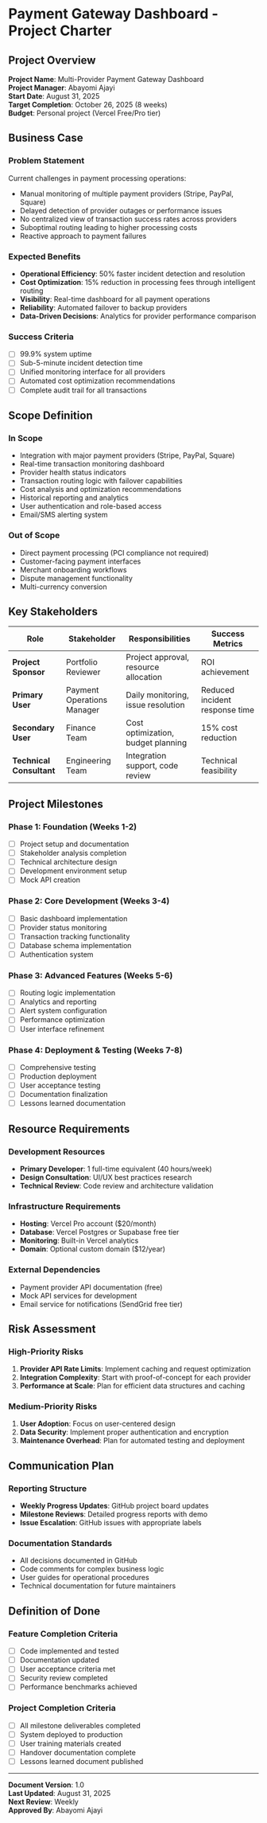 # Payment Gateway Dashboard - Project Charter

## Project Overview
**Project Name**: Multi-Provider Payment Gateway Dashboard  
**Project Manager**: Abayomi Ajayi  
**Start Date**: August 31, 2025  
**Target Completion**: October 26, 2025 (8 weeks)  
**Budget**: Personal project (Vercel Free/Pro tier)

## Business Case
### Problem Statement
Current challenges in payment processing operations:
- Manual monitoring of multiple payment providers (Stripe, PayPal, Square)
- Delayed detection of provider outages or performance issues
- No centralized view of transaction success rates across providers
- Suboptimal routing leading to higher processing costs
- Reactive approach to payment failures

### Expected Benefits
- **Operational Efficiency**: 50% faster incident detection and resolution
- **Cost Optimization**: 15% reduction in processing fees through intelligent routing
- **Visibility**: Real-time dashboard for all payment operations
- **Reliability**: Automated failover to backup providers
- **Data-Driven Decisions**: Analytics for provider performance comparison

### Success Criteria
- [ ] 99.9% system uptime
- [ ] Sub-5-minute incident detection time
- [ ] Unified monitoring interface for all providers
- [ ] Automated cost optimization recommendations
- [ ] Complete audit trail for all transactions

## Scope Definition

### In Scope
- Integration with major payment providers (Stripe, PayPal, Square)
- Real-time transaction monitoring dashboard
- Provider health status indicators
- Transaction routing logic with failover capabilities
- Cost analysis and optimization recommendations
- Historical reporting and analytics
- User authentication and role-based access
- Email/SMS alerting system

### Out of Scope
- Direct payment processing (PCI compliance not required)
- Customer-facing payment interfaces
- Merchant onboarding workflows
- Dispute management functionality
- Multi-currency conversion

## Key Stakeholders

| Role | Stakeholder | Responsibilities | Success Metrics |
|------|-------------|------------------|-----------------|
| **Project Sponsor** | Portfolio Reviewer | Project approval, resource allocation | ROI achievement |
| **Primary User** | Payment Operations Manager | Daily monitoring, issue resolution | Reduced incident response time |
| **Secondary User** | Finance Team | Cost optimization, budget planning | 15% cost reduction |
| **Technical Consultant** | Engineering Team | Integration support, code review | Technical feasibility |

## Project Milestones

### Phase 1: Foundation (Weeks 1-2)
- [ ] Project setup and documentation
- [ ] Stakeholder analysis completion
- [ ] Technical architecture design
- [ ] Development environment setup
- [ ] Mock API creation

### Phase 2: Core Development (Weeks 3-4)
- [ ] Basic dashboard implementation
- [ ] Provider status monitoring
- [ ] Transaction tracking functionality
- [ ] Database schema implementation
- [ ] Authentication system

### Phase 3: Advanced Features (Weeks 5-6)
- [ ] Routing logic implementation
- [ ] Analytics and reporting
- [ ] Alert system configuration
- [ ] Performance optimization
- [ ] User interface refinement

### Phase 4: Deployment & Testing (Weeks 7-8)
- [ ] Comprehensive testing
- [ ] Production deployment
- [ ] User acceptance testing
- [ ] Documentation finalization
- [ ] Lessons learned documentation

## Resource Requirements

### Development Resources
- **Primary Developer**: 1 full-time equivalent (40 hours/week)
- **Design Consultation**: UI/UX best practices research
- **Technical Review**: Code review and architecture validation

### Infrastructure Requirements
- **Hosting**: Vercel Pro account ($20/month)
- **Database**: Vercel Postgres or Supabase free tier
- **Monitoring**: Built-in Vercel analytics
- **Domain**: Optional custom domain ($12/year)

### External Dependencies
- Payment provider API documentation (free)
- Mock API services for development
- Email service for notifications (SendGrid free tier)

## Risk Assessment

### High-Priority Risks
1. **Provider API Rate Limits**: Implement caching and request optimization
2. **Integration Complexity**: Start with proof-of-concept for each provider
3. **Performance at Scale**: Plan for efficient data structures and caching

### Medium-Priority Risks
1. **User Adoption**: Focus on user-centered design
2. **Data Security**: Implement proper authentication and encryption
3. **Maintenance Overhead**: Plan for automated testing and deployment

## Communication Plan

### Reporting Structure
- **Weekly Progress Updates**: GitHub project board updates
- **Milestone Reviews**: Detailed progress reports with demo
- **Issue Escalation**: GitHub issues with appropriate labels

### Documentation Standards
- All decisions documented in GitHub
- Code comments for complex business logic
- User guides for operational procedures
- Technical documentation for future maintainers

## Definition of Done

### Feature Completion Criteria
- [ ] Code implemented and tested
- [ ] Documentation updated
- [ ] User acceptance criteria met
- [ ] Security review completed
- [ ] Performance benchmarks achieved

### Project Completion Criteria
- [ ] All milestone deliverables completed
- [ ] System deployed to production
- [ ] User training materials created
- [ ] Handover documentation complete
- [ ] Lessons learned document published

---

**Document Version**: 1.0  
**Last Updated**: August 31, 2025  
**Next Review**: Weekly  
**Approved By**: Abayomi Ajayi
